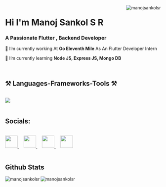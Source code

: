 <link rel="preconnect" href="https://fonts.googleapis.com">
<link rel="preconnect" href="https://fonts.gstatic.com" crossorigin>
<link href="https://fonts.googleapis.com/css2?family=Montserrat:ital,wght@0,100;0,400;0,500;1,500;1,600&display=swap" rel="stylesheet">



<img align="right" src="https://komarev.com/ghpvc/?username=manojsankolsr&label=Profile%20views&color=0e75b6&style=flat" alt="manojsankolsr" />

<h1 align="left" font-family: 'Montserrat'>Hi I'm Manoj Sankol S R</h1>

<h3 align="left">A Passionate Flutter , Backend Developer</h3>


<div align="left">
 
 🔭 I’m currently working At **Go Eleventh Mile** As An Flutter Developer Intern
 
 🌱 I’m currently learning **Node JS, Express JS, Mongo DB**

 </div>


<br/>

 
<h2 align="left">⚒️ Languages-Frameworks-Tools ⚒️</h2>
<br/>
<div align="left">
     <img src="https://skillicons.dev/icons?i=flutter,dart,nodejs,express,javascript,firebase,mongodb,c,cpp,java" />
   
</div>

 <br/>
<h2 align="left">Socials: </h2>
<br/>
<div align="left"> 
 <a href="https://www.linkedin.com/in/manoj-sankol-s-r-20a64a24b?utm_source=share&utm_campaign=share_via&utm_content=profile&utm_medium=android_app" target="_blank">
    <img src="https://github.com/dheereshagrwal/colored-icons/blob/master/public/icons/linkedin/linkedin.svg"  height="40" width="40" target="_blank" />
  </a>
  &nbsp; &nbsp;
  <a href="mailto:manojsankol6361@gmail.com">
    <img src="https://github.com/dheereshagrwal/colored-icons/blob/master/public/icons/gmail/gmail.svg"   height="40" width="40"/>
  </a>
   &nbsp; &nbsp; 
     <a href="https://www.instagram.com/manoj_sankol/">
    <img src="https://github.com/dheereshagrwal/colored-icons/blob/master/public/icons/instagram/instagram.svg" height="40" width="40" target="_blank" />
  </a>
  &nbsp; &nbsp; 
  <a href="https://www.facebook.com/manoj.s.manu.315">
    <img src="https://github.com/dheereshagrwal/colored-icons/blob/master/public/icons/facebook/facebook.svg" height="40" width="40" target="_blank" />
  </a>

 
</div>

<br/>

<h2 align="left">Github Stats</h2>

<p><img align="left" src="https://github-readme-stats.vercel.app/api/top-langs?username=manojsankolsr&show_icons=true&locale=en&layout=compact" alt="manojsankolsr" /></p>

<p>&nbsp;<img align="left" src="https://github-readme-stats.vercel.app/api?username=manojsankolsr&show_icons=true&locale=en" alt="manojsankolsr" /></p>






<br/>





<!-- 
<h1 align="left">Hi I'm Manoj Sankol S R</h1>
<h3 align="left">Flutter Developer</h3>

<p align="left"> <img src="https://komarev.com/ghpvc/?username=manojsankolsr&label=Profile%20views&color=0e75b6&style=flat" alt="manojsankolsr" /> </p>

- 👨‍💻 [https://portfolio-3cca5.web.app/](https://portfolio-3cca5.web.app/)

- 📫 **manojsankol6361@gmail.com**

<h3 align="left">Connect with me:</h3>
<p align="left">
<a href="https://linkedin.com/in/manoj sankol s r" target="blank"><img align="left" src="https://raw.githubusercontent.com/rahuldkjain/github-profile-readme-generator/master/src/images/icons/Social/linked-in-alt.svg" alt="manoj sankol s r" height="30" width="40" /></a>
</p>

<h3 align="left">Languages and Tools:</h3>
<p align="left"> <a href="https://dart.dev" target="_blank" rel="noreferrer"> <img src="https://www.vectorlogo.zone/logos/dartlang/dartlang-icon.svg" alt="dart" width="40" height="40"/> </a> <a href="https://expressjs.com" target="_blank" rel="noreferrer"> <img src="https://raw.githubusercontent.com/devicons/devicon/master/icons/express/express-original-wordmark.svg" alt="express" width="40" height="40"/> </a> <a href="https://firebase.google.com/" target="_blank" rel="noreferrer"> <img src="https://www.vectorlogo.zone/logos/firebase/firebase-icon.svg" alt="firebase" width="40" height="40"/> </a> <a href="https://flutter.dev" target="_blank" rel="noreferrer"> <img src="https://www.vectorlogo.zone/logos/flutterio/flutterio-icon.svg" alt="flutter" width="40" height="40"/> </a> <a href="https://developer.mozilla.org/en-US/docs/Web/JavaScript" target="_blank" rel="noreferrer"> <img src="https://raw.githubusercontent.com/devicons/devicon/master/icons/javascript/javascript-original.svg" alt="javascript" width="40" height="40"/> </a> <a href="https://www.mongodb.com/" target="_blank" rel="noreferrer"> <img src="https://raw.githubusercontent.com/devicons/devicon/master/icons/mongodb/mongodb-original-wordmark.svg" alt="mongodb" width="40" height="40"/> </a> <a href="https://nodejs.org" target="_blank" rel="noreferrer"> <img src="https://raw.githubusercontent.com/devicons/devicon/master/icons/nodejs/nodejs-original-wordmark.svg" alt="nodejs" width="40" height="40"/> </a> </p>

<p><img align="left" src="https://github-readme-stats.vercel.app/api/top-langs?username=manojsankolsr&show_icons=true&locale=en&layout=compact" alt="manojsankolsr" /></p>

<p>&nbsp;<img align="left" src="https://github-readme-stats.vercel.app/api?username=manojsankolsr&show_icons=true&locale=en" alt="manojsankolsr" /></p>

-->
<!--
**ManojSankolSR/ManojSankolSR** is a ✨ _special_ ✨ repository because its `README.md` (this file) appears on your GitHub profile.

Here are some ideas to get you started:

- 🔭 I’m currently working on ...
- 🌱 I’m currently learning ...
- 👯 I’m looking to collaborate on ...
- 🤔 I’m looking for help with ...
- 💬 Ask me about ...
- 📫 How to reach me: ...
- 😄 Pronouns: ...
- ⚡ Fun fact: ...
-->

